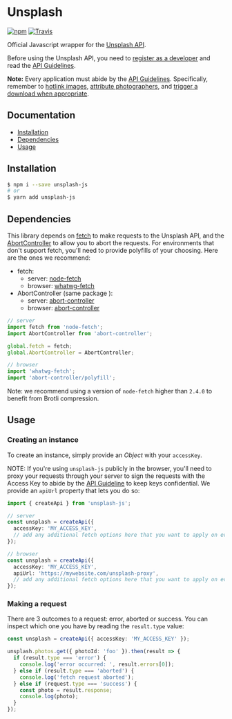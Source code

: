 # Unsplash

[![npm](https://img.shields.io/npm/v/unsplash-js.svg?style=flat-square)](https://www.npmjs.com/package/unsplash-js)
[![Travis](https://img.shields.io/travis/unsplash/unsplash-js/master.svg?style=flat-square)](https://travis-ci.org/unsplash/unsplash-js/branches)

Official Javascript wrapper for the [Unsplash API](https://unsplash.com/developers).

Before using the Unsplash API, you need to [register as a developer](https://unsplash.com/developers) and read the [API Guidelines](https://help.unsplash.com/api-guidelines/unsplash-api-guidelines).

**Note:** Every application must abide by the [API Guidelines](https://help.unsplash.com/api-guidelines/unsplash-api-guidelines). Specifically, remember to [hotlink images](https://help.unsplash.com/api-guidelines/more-on-each-guideline/guideline-hotlinking-images), [attribute photographers](https://help.unsplash.com/api-guidelines/more-on-each-guideline/guideline-attribution), and [trigger a download when appropriate](https://help.unsplash.com/api-guidelines/more-on-each-guideline/guideline-triggering-a-download).

## Documentation

- [Installation](#installation)
- [Dependencies](#dependencies)
- [Usage](#usage)

## Installation

```bash
$ npm i --save unsplash-js
# or
$ yarn add unsplash-js
```

## Dependencies

This library depends on [fetch](https://fetch.spec.whatwg.org/) to make requests to the Unsplash API, and the [AbortController](https://developer.mozilla.org/en-US/docs/Web/API/AbortController) to allow you to abort the requests. For environments that don't support fetch, you'll need to provide polyfills of your choosing. Here are the ones we recommend:

- fetch:
  - server: [node-fetch](https://github.com/bitinn/node-fetch)
  - browser: [whatwg-fetch](https://github.com/github/fetch)
- AbortController (same package ):
  - server: [abort-controller](https://github.com/mysticatea/abort-controller#basic)
  - browser: [abort-controller](https://github.com/mysticatea/abort-controller#polyfilling)

```ts
// server
import fetch from 'node-fetch';
import AbortController from 'abort-controller';

global.fetch = fetch;
global.AbortController = AbortController;

// browser
import 'whatwg-fetch';
import 'abort-controller/polyfill';
```

Note: we recommend using a version of `node-fetch` higher than `2.4.0` to benefit from Brotli compression.

## Usage

### Creating an instance

To create an instance, simply provide an _Object_ with your `accessKey`.

NOTE: If you're using `unsplash-js` publicly in the browser, you'll need to proxy your requests through your server to sign the requests with the Access Key to abide by the [API Guideline](https://help.unsplash.com/articles/2511245-unsplash-api-guidelines) to keep keys confidential. We provide an `apiUrl` property that lets you do so:

```ts
import { createApi } from 'unsplash-js';

// server
const unsplash = createApi({
  accessKey: 'MY_ACCESS_KEY',
  // add any additional fetch options here that you want to apply on every request
});

// browser
const unsplash = createApi({
  accessKey: 'MY_ACCESS_KEY',
  apiUrl: 'https://mywebsite.com/unsplash-proxy',
  // add any additional fetch options here that you want to apply on every request
});
```

### Making a request

There are 3 outcomes to a request: error, aborted or success. You can inspect which one you have by reading the `result.type` value:

```ts
const unsplash = createApi({ accessKey: 'MY_ACCESS_KEY' });

unsplash.photos.get({ photoId: 'foo' }).then(result => {
  if (result.type === 'error') {
    console.log('error occurred: ', result.errors[0]);
  } else if (result.type === 'aborted') {
    console.log('fetch request aborted');
  } else if (request.type === 'success') {
    const photo = result.response;
    console.log(photo);
  }
});
```
